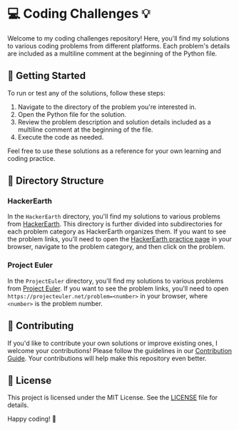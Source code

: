 # 💻 Coding Challenges 💡

Welcome to my coding challenges repository! Here, you'll find my solutions to various coding problems from different platforms. Each problem's details are included as a multiline comment at the beginning of the Python file.

## 🚀 Getting Started

To run or test any of the solutions, follow these steps:

1. Navigate to the directory of the problem you're interested in.
2. Open the Python file for the solution.
3. Review the problem description and solution details included as a multiline comment at the beginning of the file.
4. Execute the code as needed.

Feel free to use these solutions as a reference for your own learning and coding practice.

## 📂 Directory Structure

### HackerEarth

In the `HackerEarth` directory, you'll find my solutions to various problems from [HackerEarth](https://www.hackerearth.com/). This directory is further divided into subdirectories for each problem category as HackerEarth organizes them. If you want to see the problem links, you'll need to open the [HackerEarth practice page](https://www.hackerearth.com/practice/) in your browser, navigate to the problem category, and then click on the problem.

### Project Euler

In the `ProjectEuler` directory, you'll find my solutions to various problems from [Project Euler](https://projecteuler.net/). If you want to see the problem links, you'll need to open `https://projecteuler.net/problem=<number>` in your browser, where `<number>` is the problem number.

## 🤝 Contributing

If you'd like to contribute your own solutions or improve existing ones, I welcome your contributions! Please follow the guidelines in our [Contribution Guide](CONTRIBUTING.md). Your contributions will help make this repository even better.

## 📄 License

This project is licensed under the MIT License. See the [LICENSE](LICENSE) file for details.

Happy coding! 🎉
